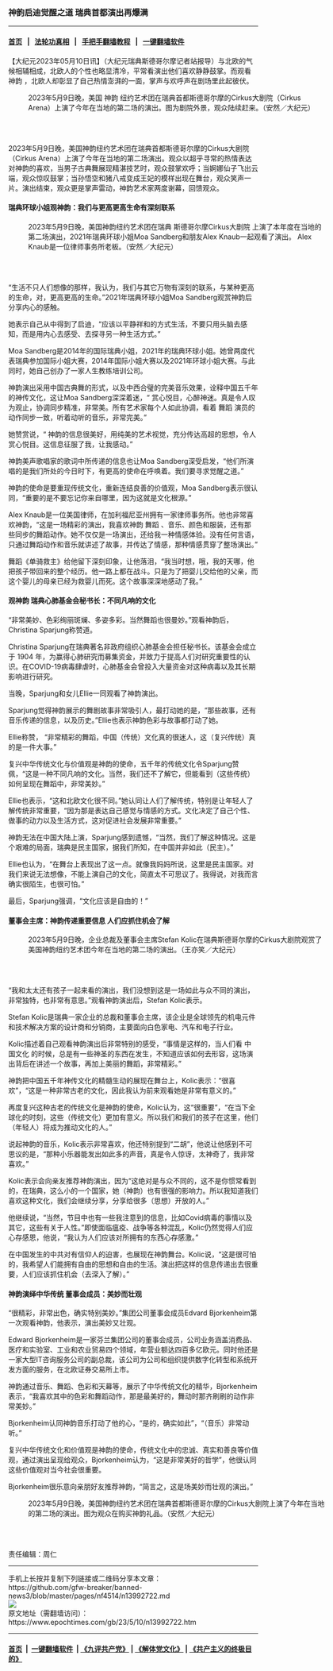 ### 神韵启迪觉醒之道 瑞典首都演出再爆满
------------------------

#### [首页](https://github.com/gfw-breaker/banned-news3/blob/master/README.md) &nbsp;&nbsp;|&nbsp;&nbsp; [法轮功真相](https://github.com/begood0513/basic/blob/master/README.md)  &nbsp;&nbsp;|&nbsp;&nbsp; [手把手翻墙教程](https://github.com/gfw-breaker/guides/wiki)  &nbsp;&nbsp;|&nbsp;&nbsp; [一键翻墙软件](https://github.com/gfw-breaker/nogfw/blob/master/README.md)  



<div><p>
 【大纪元2023年05月10日讯】（大纪元瑞典斯德哥尔摩记者站报导）与北欧的气候相辅相成，北欧人的个性也略显清冷，平常看演出他们喜欢静静鼓掌。而观看
 <ok href="https://www.epochtimes.com/gb/tag/%E7%A5%9E%E9%9F%B5.html">
  神韵
 </ok>
 ，北欧人却彰显了自己热情澎湃的一面，掌声与欢呼声在剧场里此起彼伏。
</p>
<figure aria-describedby="caption-attachment-13992740" class="wp-caption aligncenter" id="attachment_13992740" style="width: 600px">
 <ok href="https://i.epochtimes.com/assets/uploads/2023/05/id13992740-230509174028100101.jpg" target="_blank">
  <img alt="" class="size-large wp-image-13992740" src="https://i.epochtimes.com/assets/uploads/2023/05/id13992740-230509174028100101-600x400.jpg" title=""/>
 </ok>
 <br/><figcaption class="wp-caption-text" id="caption-attachment-13992740">
  2023年5月9日晚，美国
  <ok href="https://www.epochtimes.com/gb/tag/%E7%A5%9E%E9%9F%B5.html">
   神韵
  </ok>
  纽约艺术团在瑞典首都斯德哥尔摩的Cirkus大剧院（Cirkus Arena）上演了今年在当地的第二场的演出。图为剧院外景，观众陆续赶来。（安然／大纪元）
 </figcaption><br/>
</figure><br/>
<p>
 2023年5月9日晚，美国神韵纽约艺术团在瑞典首都斯德哥尔摩的Cirkus大剧院（Cirkus Arena）上演了今年在当地的第二场演出。观众以超乎寻常的热情表达对神韵的喜欢，当男子古典舞展现精湛技艺时，观众鼓掌欢呼；当婀娜仙子飞出云端，观众惊叹鼓掌；当孙悟空和猪八戒变成王妃的模样出现在舞台，观众笑声一片。演出结束，观众更是掌声雷动，神韵艺术家两度谢幕，回馈观众。
</p>
<h4>
 瑞典环球小姐观神韵：我们与更高更高生命有深刻联系
</h4>
<figure aria-describedby="caption-attachment-13992742" class="wp-caption aligncenter" id="attachment_13992742" style="width: 600px">
 <ok href="https://i.epochtimes.com/assets/uploads/2023/05/id13992742-230509172845100101.jpg" target="_blank">
  <img alt="" class="size-large wp-image-13992742" src="https://i.epochtimes.com/assets/uploads/2023/05/id13992742-230509172845100101-600x400.jpg" title=""/>
 </ok>
 <br/><figcaption class="wp-caption-text" id="caption-attachment-13992742">
  2023年5月9日晚，美国神韵纽约艺术团在瑞典
  <ok href="https://www.epochtimes.com/gb/tag/%E6%96%AF%E5%BE%B7%E5%93%A5%E5%B0%94%E6%91%A9cirkus%E5%A4%A7%E5%89%A7%E9%99%A2.html">
   斯德哥尔摩Cirkus大剧院
  </ok>
  上演了本年度在当地的第二场演出，2021年瑞典环球小姐Moa Sandberg和朋友Alex Knaub一起观看了演出。 Alex Knaub是一位律师事务所老板。（安然／大纪元）
 </figcaption><br/>
</figure><br/>
<p>
 “生活不只人们想像的那样，我认为，我们与其它万物有深刻的联系，与某种更高的生命，对，更高更高的生命。”2021年瑞典环球小姐Moa Sandberg观赏神韵后分享内心的感触。
</p>
<p>
 她表示自己从中得到了启迪，“应该以平静祥和的方式生活，不要只用头脑去感知，而是用内心去感受、去探寻另一种生活方式。”
</p>
<p>
 Moa Sandberg是2014年的国际瑞典小姐，2021年的瑞典环球小姐。她曾两度代表瑞典参加国际小姐大赛，2014年国际小姐大赛以及2021年环球小姐大赛。与此同时，她自己创办了一家人生教练培训公司。
</p>
<p>
 神韵演出采用中国古典舞的形式，以及中西合璧的完美音乐效果，诠释中国五千年的神传文化，这让Moa Sandberg深深着迷，“ 赏心悦目，心醉神迷。真是令人叹为观止，协调同步精准，非常美。所有艺术家每个人如此协调，看着
 <ok href="https://www.epochtimes.com/gb/tag/%E8%88%9E%E8%B9%88.html">
  舞蹈
 </ok>
 演员的动作同步一致，听着动听的音乐，非常完美。”
</p>
<p>
 她赞赏说，“ 神韵的信息很美好，用纯美的艺术视觉，充分传达高超的思想，令人赏心悦目。这信息征服了我，让我感动。”
</p>
<p>
 神韵美声歌唱家的歌词中所传递的信息也让Moa Sandberg深受启发，“他们所演唱的是我们所处的今日时下，有更高的使命在呼唤着。我们要寻求觉醒之道。”
</p>
<p>
 神韵的使命是要重现传统文化，重新连结良善的价值观，Moa Sandberg表示很认同，“重要的是不要忘记你来自哪里，因为这就是文化根源。”
</p>
<p>
 Alex Knaub是一位美国律师，在加利福尼亚州拥有一家律师事务所。他也非常喜欢神韵，“这是一场精彩的演出，我喜欢神韵
 <ok href="https://www.epochtimes.com/gb/tag/%E8%88%9E%E8%B9%88.html">
  舞蹈
 </ok>
 、音乐、颜色和服装，还有那些同步的舞蹈动作。她不仅仅是一场演出，还给我一种情感体验。没有任何言语，只通过舞蹈动作和音乐就讲述了故事，并传达了情感，那种情感贯穿了整场演出。”
</p>
<p>
 舞蹈《单骑救主》给他留下深刻印象，让他落泪，“我当时想，哦，我的天哪，他把孩子带回来的整个经历。他一路上都在战斗。只是为了把婴儿交给他的父亲，而这个婴儿的母亲已经为救婴儿而死。这个故事深深地感动了我。”
</p>
<h4>
 观神韵 瑞典心肺基金会秘书长：不同凡响的文化
</h4>
<p>
 “非常美妙、色彩绚丽斑斓、多姿多彩。当然舞蹈也很曼妙。”观看神韵后，Christina Sparjung称赞道。
</p>
<p>
 Christina Sparjung在瑞典著名非政府组织心肺基金会担任秘书长。该基金会成立于 1904 年，为赢得心肺研究而募集资金，并致力于提高人们对研究重要性的认识。在COVID-19病毒肆虐时，心肺基金会曾投入大量资金对这种病毒以及其长期影响进行研究。
</p>
<p>
 当晚，Sparjung和女儿Ellie一同观看了神韵演出。
</p>
<p>
 Sparjung觉得神韵展示的舞剧故事非常吸引人，最打动她的是，“那些故事，还有音乐传递的信息，以及历史。”Ellie也表示神韵色彩与故事都打动了她。
</p>
<p>
 Ellie称赞， “非常精彩的舞蹈，中国（传统）文化真的很迷人，这（复兴传统）真的是一件大事。”
</p>
<p>
 复兴中华传统文化与价值观是神韵的使命，五千年的传统文化令Sparjung赞佩，“这是一种不同凡响的文化。当然，我们还不了解它，但能看到（这些传统）如何呈现在舞蹈中，非常美妙。”
</p>
<p>
 Ellie也表示，“这和北欧文化很不同。”她认同让人们了解传统，特别是让年轻人了解传统非常重要，“因为那是表达自己感觉与情感的方式。文化决定了自己个性、做事的动力以及生活方式，这对促进社会发展非常重要。”
</p>
<p>
 神韵无法在中国大陆上演，Sparjung感到遗憾，“当然，我们了解这种情况。这是个艰难的局面，瑞典是民主国家，据我们所知，在中国并非如此（民主）。”
</p>
<p>
 Ellie也认为，“在舞台上表现出了这一点。就像我妈妈所说，这里是民主国家。对我们来说无法想像，不能上演自己的文化，简直太不可思议了。我得说，对我而言确实很陌生，也很可怕。”
</p>
<p>
 最后，Sparjung强调，“文化应该是自由的！”
</p>
<h4>
 董事会主席：神韵传递重要信息 人们应抓住机会了解
</h4>
<figure aria-describedby="caption-attachment-13992745" class="wp-caption aligncenter" id="attachment_13992745" style="width: 600px">
 <ok href="https://i.epochtimes.com/assets/uploads/2023/05/id13992745-230509172901100101.jpg" target="_blank">
  <img alt="" class="size-large wp-image-13992745" src="https://i.epochtimes.com/assets/uploads/2023/05/id13992745-230509172901100101-600x400.jpg" title=""/>
 </ok>
 <br/><figcaption class="wp-caption-text" id="caption-attachment-13992745">
  2023年5月9日晚，企业总裁及董事会主席Stefan Kolic在瑞典斯德哥尔摩的Cirkus大剧院观赏了美国神韵纽约艺术团今年在当地的第二场的演出。（王亦笑／大纪元）
 </figcaption><br/>
</figure><br/>
<p>
 “我和太太还有孩子一起来看的演出，我们没想到这是一场如此与众不同的演出，非常独特，也非常有意思。”观看神韵演出后，Stefan Kolic表示。
</p>
<p>
 Stefan Kolic是瑞典一家企业的总裁和董事会主席，该企业是全球领先的机电元件和技术解决方案的设计商和分销商，主要面向白色家电、汽车和电子行业。
</p>
<p>
 Kolic描述着自己观看神韵演出后非常特别的感受，“事情是这样的，当人们看
 <ok href="https://www.epochtimes.com/gb/tag/%E4%B8%AD%E5%9B%BD%E6%96%87%E5%8C%96.html">
  中国文化
 </ok>
 的时候，总是有一些神圣的东西在发生，不知道应该如何去形容，这场演出背后在讲述一个故事，再加上美丽的舞蹈，非常精彩。”
</p>
<p>
 神韵把中国五千年神传文化的精髓生动的展现在舞台上，Kolic表示：“很喜欢”，“这是一种非常古老的文化，因此我认为前来观看她是非常有意义的。”
</p>
<p>
 再度复兴这种古老的传统文化是神韵的使命，Kolic认为，这“很重要”，“在当下全球化的时刻，这些（传统文化）更加有意义。所以我们和我们的孩子在这里，他们（年轻人）将成为推动文化的人。”
</p>
<p>
 说起神韵的音乐，Kolic表示非常喜欢，他还特别提到“二胡”，他说让他感到不可思议的是，“那种小乐器能发出如此多的声音，真是令人惊讶，太神奇了，我非常喜欢。”
</p>
<p>
 Kolic表示会向亲友推荐神韵演出，因为“这绝对是与众不同的，这不是你惯常看到的，在瑞典，这么小的一个国家，她（神韵）也有很强的影响力。所以我知道我们喜欢这种文化，我们会继续分享，分享给很多（思想）开放的人。”
</p>
<p>
 他继续说，“当然，节目中也有一些我注意到的信息，比如Covid病毒的事情以及其它，这些有关于人性。”即使面临瘟疫、战争等各种混乱，Kolic仍然觉得人们应心存感恩，他说，“我认为人们应该对所拥有的东西心存感激。”
</p>
<p>
 在中国发生的中共对有信仰人的迫害，也展现在神韵舞台。Kolic说，“这是很可怕的，我希望人们能拥有自由的思想和自由的生活。演出把这样的信息传递出去很重要，人们应该抓住机会（去深入了解）。”
</p>
<h4>
 神韵演绎中华传统 董事会成员：美妙而壮观
</h4>
<p>
 “很精彩，非常出色，确实特别美妙。”集团公司董事会成员Edvard Bjorkenheim第一次观看神韵，他表示，演出美妙又壮观。
</p>
<p>
 Edward Bjorkenheim是一家芬兰集团公司的董事会成员，公司业务涵盖消费品、医疗和实验室、工业和农业贸易四个领域，年营业额达四百多亿欧元。同时他还是一家大型IT咨询服务公司的副总裁，该公司为公司和组织提供数字化转型和系统开发方面的服务，在北欧证券交易所上市。
</p>
<p>
 神韵通过音乐、舞蹈、色彩和天幕等，展示了中华传统文化的精华，Bjorkenheim表示，“我喜欢其中的色彩和舞蹈动作，那是最美好的，舞动时那齐刷刷的动作非常美妙。”
</p>
<p>
 Bjorkenheim认同神韵音乐打动了他的心，“是的，确实如此”，“（音乐）非常动听。”
</p>
<p>
 复兴中华传统文化和价值观是神韵的使命，传统文化中的忠诚、真实和善良等价值观，通过演出呈现给观众，Bjorkenheim认为，“这是非常美好的哲学”，他很认同这些价值观对当今社会很重要。
</p>
<p>
 Bjorkenheim很乐意向亲朋好友推荐神韵，“简言之，这是场美妙而壮观的演出。”
</p>
<figure aria-describedby="caption-attachment-13992755" class="wp-caption aligncenter" id="attachment_13992755" style="width: 600px">
 <ok href="https://i.epochtimes.com/assets/uploads/2023/05/id13992755-230509174025100101.jpg" target="_blank">
  <img alt="" class="size-large wp-image-13992755" src="https://i.epochtimes.com/assets/uploads/2023/05/id13992755-230509174025100101-600x400.jpg" title=""/>
 </ok>
 <br/><figcaption class="wp-caption-text" id="caption-attachment-13992755">
  2023年5月9日晚，美国神韵纽约艺术团在瑞典首都斯德哥尔摩的Cirkus大剧院上演了今年在当地的第二场的演出。图为观众在购买神韵礼品。（安然／大纪元）
 </figcaption><br/>
</figure><br/>
<p>
 责任编辑：周仁
</p>
</div>
<hr/>
手机上长按并复制下列链接或二维码分享本文章：<br/>
https://github.com/gfw-breaker/banned-news3/blob/master/pages/nf4514/n13992722.md <br/>
<a href='https://github.com/gfw-breaker/banned-news3/blob/master/pages/nf4514/n13992722.md'><img src='https://github.com/gfw-breaker/banned-news3/blob/master/pages/nf4514/n13992722.md.png'/></a> <br/>
原文地址（需翻墙访问）：https://www.epochtimes.com/gb/23/5/10/n13992722.htm


------------------------
#### [首页](https://github.com/gfw-breaker/banned-news3/blob/master/README.md) &nbsp;|&nbsp; [一键翻墙软件](https://github.com/gfw-breaker/nogfw/blob/master/README.md) &nbsp;| [《九评共产党》](https://github.com/gfw-breaker/9ping.md/blob/master/README.md#九评之一评共产党是什么) | [《解体党文化》](https://github.com/gfw-breaker/jtdwh.md/blob/master/README.md) | [《共产主义的终极目的》](https://github.com/gfw-breaker/gczydzjmd.md/blob/master/README.md)


<img src='http://gfw-breaker.win/banned-news3/pages/nf4514/n13992722.md' width='0px' height='0px'/>